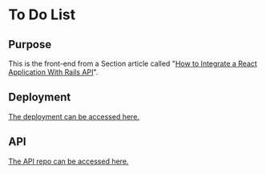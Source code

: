 # To Do List

## Purpose

This is the front-end from a Section article called "[How to Integrate a React Application With Rails API](https://www.section.io/engineering-education/how-to-integrate-a-react-application-with-rails-api/)".

## Deployment

[The deployment can be accessed here.](https://td-list.surge.sh/) 

## API

[The API repo can be accessed here.](https://github.com/hayleyw7/tdlist-api)
